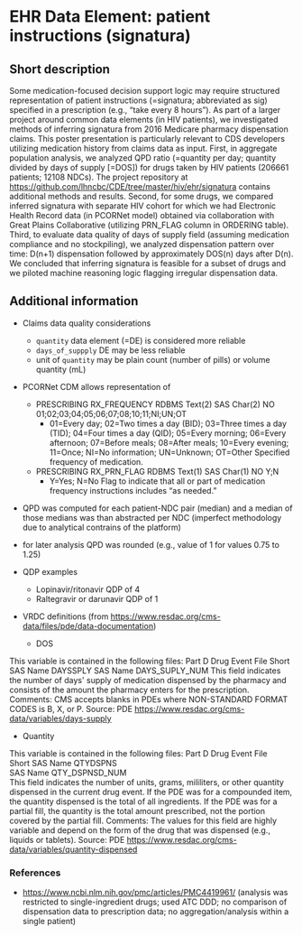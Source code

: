 # EHR Data Element: patient instructions (signatura)

## Short description

Some medication-focused decision support logic may require structured representation of patient instructions (=signatura; abbreviated  as sig) specified in a prescription (e.g., “take every 8 hours”). As part of a larger project around common data elements (in HIV patients), we investigated methods of inferring signatura from 2016 Medicare pharmacy dispensation claims. This poster presentation is particularly relevant to CDS developers utilizing medication history from claims data as input. First, in aggregate population analysis, we analyzed QPD ratio (=quantity per day; quantity divided by days of supply [=DOS]) for drugs taken by HIV patients (206661 patients; 12108 NDCs). The project repository at https://github.com/lhncbc/CDE/tree/master/hiv/ehr/signatura contains additional methods and results. Second, for some drugs, we compared inferred signatura with separate HIV cohort for which we had Electronic Health Record data (in PCORNet model) obtained via collaboration with Great Plains Collaborative (utilizing PRN_FLAG column in ORDERING table).
Third, to evaluate data quality of days of supply field (assuming medication compliance and no stockpiling), we analyzed dispensation pattern over time: D(n+1) dispensation followed by approximately DOS(n) days after D(n). We concluded that inferring signatura is feasible for a subset of drugs and we piloted machine reasoning logic flagging irregular dispensation data.

## Additional information

- Claims data quality considerations
  - `quantity` data element (=DE) is considered more reliable
  - `days_of_suppply` DE may be less reliable
  - unit of `quantity` may be plain count (number of pills) or volume quantity (mL)

- PCORNet CDM allows representation of 

    - PRESCRIBING	RX_FREQUENCY	RDBMS Text(2)	SAS Char(2)		NO		01;02;03;04;05;06;07;08;10;11;NI;UN;OT	
      - 01=Every day; 02=Two times a day (BID); 03=Three times a day (TID); 04=Four times a day (QID); 05=Every morning; 06=Every afternoon; 07=Before meals; 08=After meals; 10=Every evening; 11=Once; NI=No information; UN=Unknown; OT=Other	Specified frequency of medication.	
    - PRESCRIBING	RX_PRN_FLAG	RDBMS Text(1)	SAS Char(1)		NO		Y;N
      - Y=Yes; N=No	Flag to indicate that all or part of medication frequency instructions includes “as needed.”

- QPD was computed for each patient-NDC pair (median) and a median of those medians was than abstracted per NDC (imperfect methodology due to analytical contrains of the platform)

- for later analysis QPD was rounded (e.g., value of 1 for values 0.75 to 1.25)


- QDP examples
  - Lopinavir/ritonavir QDP of 4
  - Raltegravir or darunavir QDP of 1


- VRDC definitions (from https://www.resdac.org/cms-data/files/pde/data-documentation)

  - DOS

This variable is contained in the following files: Part D Drug Event File 
Short SAS Name  DAYSSPLY
SAS Name DAYS_SUPLY_NUM
This field indicates the number of days' supply of medication dispensed by the pharmacy and consists of the amount the pharmacy enters for the prescription.
Comments: CMS accepts blanks in PDEs where NON-STANDARD FORMAT CODES is B, X, or P.
Source: PDE
https://www.resdac.org/cms-data/variables/days-supply  


  - Quantity

This variable is contained in the following files: Part D Drug Event File   
Short SAS Name QTYDSPNS  
SAS Name QTY_DSPNSD_NUM  
This field indicates the number of units, grams, mililiters, or other quantity dispensed in the current drug event.
If the PDE was for a compounded item, the quantity dispensed is the total of all ingredients. If the PDE was for a partial fill, the quantity is the total amount prescribed, not the portion covered by the partial fill.
Comments: The values for this field are highly variable and depend on the form of the drug that was dispensed (e.g., liquids or tablets).
Source: PDE
https://www.resdac.org/cms-data/variables/quantity-dispensed



### References

- https://www.ncbi.nlm.nih.gov/pmc/articles/PMC4419961/  (analysis was restricted to single-ingredient drugs; used ATC DDD; no comparison of dispensation data to prescription data; no aggregation/analysis within a single patient)
